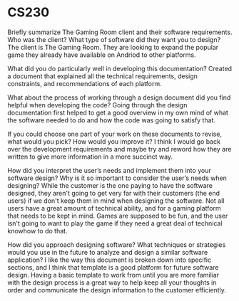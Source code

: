 # CS230

Briefly summarize The Gaming Room client and their software requirements. Who was the client? What type of software did they want you to design?
  The client is The Gaming Room. They are looking to expand the popular game they already have available on Andriod to other platforms.
  
What did you do particularly well in developing this documentation?
  Created a document that explained all the technical requirements, design constraints, and recommendations of each platform.
  
What about the process of working through a design document did you find helpful when developing the code?
  Going through the design documentation first helped to get a good overview in my own mind of what the software needed to do and how the code was going to satisfy that.
  
If you could choose one part of your work on these documents to revise, what would you pick? How would you improve it?
  I think I would go back over the development requirements and maybe try and reword how they are written to give more information in a more succinct way.
  
How did you interpret the user’s needs and implement them into your software design? Why is it so important to consider the user’s needs when designing?
  While the customer is the one paying to have the software designed, they aren't going to get very far with their customers (the end users) if we don't keep them in mind when designing the software. Not all users have a great amount of technical ability, and for a gaming platform that needs to be kept in mind. Games are supposed to be fun, and the user isn't going to want to play the game if they need a great deal of technical knowhow to do that.
  
How did you approach designing software? What techniques or strategies would you use in the future to analyze and design a similar software application?
  I like the way this document is broken down into specific sections, and I think that template is a good platform for future software design. Having a basic template to work from until you are more familiar with the design process is a great way to help keep all your thoughts in order and communicate the design information to the customer efficiently.
